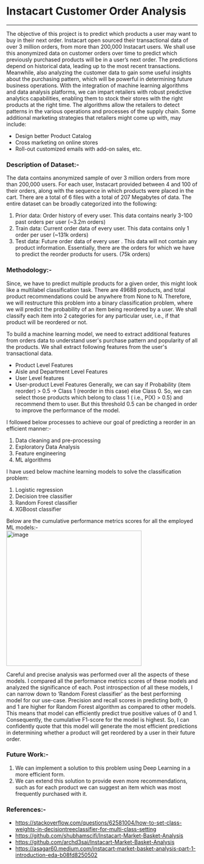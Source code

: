 # **Instacart Customer Order Analysis**
---------------------------------------

The objective of this project is to predict which products a user may want to buy in their next order. Instacart open sourced their transactional data of over 3 million orders, from more than 200,000 Instacart users. We shall use this anonymized data on customer orders over time to predict which previously purchased products will be in a user’s next order. The predictions depend on historical data, leading up to the most recent transactions. Meanwhile, also analyzing the customer data to gain some useful insights about the purchasing pattern, which will be powerful in determining future business operations. With the integration of machine learning algorithms and data analysis platforms, we can impart retailers with robust predictive analytics capabilities, enabling them to stock their stores with the right products at the right time. The algorithms allow the retailers to detect patterns in the various operations and processes of the supply chain. Some additional marketing strategies that retailers might come up with, may include:
* Design better Product Catalog
*	Cross marketing on online stores
*	Roll-out customized emails with add-on sales, etc.

### Description of Dataset:-
The data contains anonymized sample of over 3 million orders from more than 200,000 users. For each user, Instacart provided between 4 and 100 of their orders, along with the sequence in which products were placed in the cart. There are a total of 6 files with a total of 207 Megabytes of data. The entire dataset can be broadly categorized into the following:
1.	Prior data: Order history of every user. This data contains nearly 3-100 past orders per user (~3.2m orders)
2.	Train data: Current order data of every user. This data contains only 1 order per user (~131k orders)
3.	Test data: Future order data of every user . This data will not contain any product information. Essentially, there are the orders for which we have to predict the reorder products for users. (75k orders)

### Methodology:-
Since, we have to predict multiple products for a given order, this might look like a multilabel classification task. There are 49688 products, and total product recommendations could be anywhere from None to N. Therefore, we will restructure this problem into a binary classification problem, where we will predict the probability of an item being reordered by a user. We shall classify each item into 2 categories for any particular user, i.e., if that product will be reordered or not.

To build a machine learning model, we need to extract additional features from orders data to understand user's purchase pattern and popularity of all the products. We shall extract following features from the user's transactional data.
*	Product Level Features
*	Aisle and Department Level Features
*	User Level features
*	User-product Level Features
Generally, we can say if Probability (item reorder) > 0.5 -> Class 1 (reorder in this case) else Class 0. So, we can select those products which belong to class 1 ( i.e., P(X) > 0.5) and recommend them to user. But this threshold 0.5 can be changed in order to improve the performance of the model.

I followed below processes to achieve our goal of predicting a reorder in an efficient manner:-
1.	Data cleaning and pre-processing
2.	Exploratory Data Analysis
3.	Feature engineering
4.	ML algorithms

I have used below machine learning models to solve the classification problem:
1.	Logistic regression
2.	Decision tree classifier
3.	Random Forest classifier
4.	XGBoost classifier


Below are the cumulative performance metrics scores for all the employed ML models:-
</br>
<img width="356" alt="image" align="center" src="https://user-images.githubusercontent.com/108916132/214218640-7adb0c6b-c795-4da0-93d2-38315eb90cf0.png">

Careful and precise analysis was performed over all the aspects of these models. I compared all the performance metrics scores of these models and analyzed the significance of each. Post introspection of all these models, I can narrow down to ‘Random Forest classifier’ as the best performing model for our use-case. Precision and recall scores in predicting both, 0 and 1 are higher for Random Forest algorithm as compared to other models. This means that model can efficiently predict true positive values of 0 and 1. Consequently, the cumulative F1-score for the model is highest. So, I can confidently quote that this model will generate the most efficient predictions in determining whether a product will get reordered by a user in their future order.

### Future Work:-
1.	We can implement a solution to this problem using Deep Learning in a more efficient form.
2.	We can extend this solution to provide even more recommendations, such as for each product we can suggest an item which was most frequently purchased with it.

### References:-
*	https://stackoverflow.com/questions/62581004/how-to-set-class-weights-in-decisiontreeclassifier-for-multi-class-setting
*	https://github.com/shubhamscifi/Instacart-Market-Basket-Analysis
*	https://github.com/archd3sai/Instacart-Market-Basket-Analysis
*	https://asagar60.medium.com/instacart-market-basket-analysis-part-1-introduction-eda-b08fd8250502

